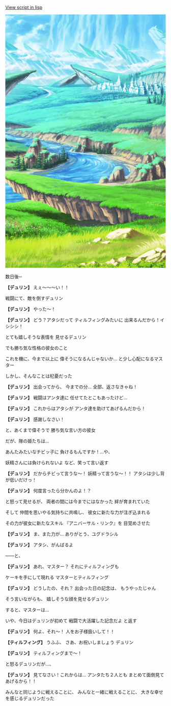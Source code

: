 [View script in lisp](../scripts/20281124.txt)

![plain.png](../images/backgrounds/plain.png)

数日後─

**【デュリン】**
えぇ～～～い！！

戦闘にて、敵を倒すデュリン

**【デュリン】**
やった～！

**【デュリン】**
どう？アタシだって
ティルフィングみたいに
出来るんだから！イシシシ！

とても嬉しそうな表情を
見せるデュリン

でも勝ち気な性格の彼女のこと

これを機に、今まで以上に
偉そうになるんじゃないか…
と少し心配になるマスター

しかし、そんなことは杞憂だった

**【デュリン】**
出会ってから、
今までの分…
全部、返さなきゃね！

**【デュリン】**
戦闘はアンタ達に
任せてたとこもあったけど…

**【デュリン】**
これからはアタシが
アンタ達を助けてあげるんだから！

**【デュリン】**
感謝しなさい！

と、あくまで偉そうで
勝ち気な言い方の彼女

だが、隊の姫たちは…

あんたみたいなチビッ子に
負けるもんですか！…や、

妖精さんには負けられないよ
など、笑って言い返す

**【デュリン】**
だからチビって言うな～！
妖精って言うな～！！
アタシは少し背が低いだけっ！

**【デュリン】**
何度言ったら分かんのよ！？

と怒って見せるが、
両者の間には今までにはなかった
絆が育まれていた

そして
仲間を思いやる気持ちに共鳴し、
彼女に新たな力が注ぎ込まれる

その力が彼女に新たなスキル
『アニバーサル・リンク』を
目覚めさせた

**【デュリン】**
ま、また力が…
ありがとう、ユグドラシル

**【デュリン】**
アタシ、がんばるよ

――と、

**【デュリン】**
あれ、マスター？
それにティルフィングも

ケーキを手にして現れる
マスターとティルフィング

**【デュリン】**
どうしたの、それ？
出会った日の記念は、
もうやったじゃん

そう言いながらも、
嬉しそうな顔を見せるデュリン

すると、マスターは…

いや、今日はデュリンが初めて
戦闘で大活躍した記念だよ
と返す

**【デュリン】**
何よ、それ～！
人をお子様扱いして！！

**【ティルフィング】**
うふふ、
さあ、お祝いしましょう
デュリン

**【デュリン】**
ティルフィングまで～！

と怒るデュリンだが…、

**【デュリン】**
見てなさい！これからは…
アンタたち２人とも
まとめて面倒見てあげるから！！

みんなと同じように戦えることに、
みんなと一緒に戦えることに、
大きな幸せを感じるデュリンだった
